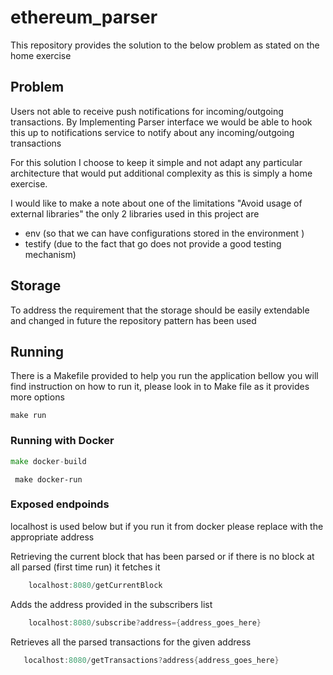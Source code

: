 # ethereum_parser

This repository provides the solution to the below problem as stated on the home exercise

## Problem
Users not able to receive push notifications for incoming/outgoing transactions.
By Implementing Parser interface we would be able to hook this up to notifications service to notify about any incoming/outgoing transactions

For this solution I choose to keep it simple and not adapt any particular architecture that would put additional complexity
as this is simply a home exercise.

I would like to make a note about one of the limitations "Avoid usage of external libraries" the only 2 libraries used in this project are
* env  (so that we can have configurations stored in the environment )
* testify (due to the fact that go does not provide a good testing mechanism)

## Storage 
To address the requirement that the storage should be easily extendable and changed in future the repository pattern has been used

## Running 

There is a Makefile provided to help you run the application bellow you will find instruction on how to run it, please look in to Make file as it provides more options
    
    make run

### Running with Docker

```go
make docker-build
```

     make docker-run

### Exposed endpoinds 
localhost is used below but if you run it from docker please replace with the appropriate address

Retrieving the current block that has been parsed or if there is no block at all parsed (first time run) it fetches it
```go
    localhost:8080/getCurrentBlock 
```

Adds the address provided in the subscribers list
```go
    localhost:8080/subscribe?address={address_goes_here} 
```
Retrieves all the parsed transactions for the given address
```go
   localhost:8080/getTransactions?address{address_goes_here}
```